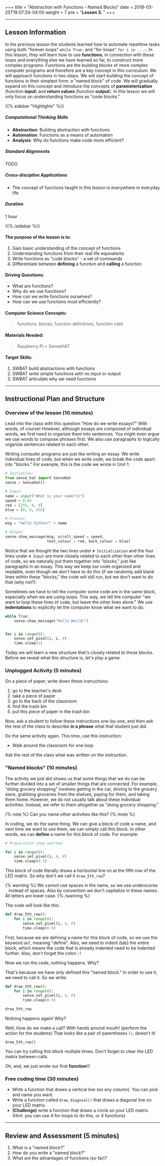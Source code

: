 +++
title = "Abstraction with Functions - Named Blocks"
date =  2018-03-25T19:07:24-04:00
weight = 7
pre = "<b>Lesson 3. </b>"
+++

---

## Lesson Information

In the previous lesson the students learned how to automate repetitive tasks using both "forever loops" `while True:` and "for-loops" `for i in ...:`. In this lesson, they will learn how to use **functions**, in connection with these loops and everything else we have learned so far, to construct more complex programs. Functions are the building blocks of more complex computer programs and therefore are a key concept in this curriculum.  We will approach functions in two steps. We will start building the concept of functions in their simplest form: a "named block" of code. We will gradually expand on this concept and introduce the concepts of **parameterization** (function **input**) and **return values** (function **output**).  In this lesson we will only focus on understanding functions as "code blocks."

{{% sidebar "Highlights" %}}

##### Computational Thinking Skills

* **Abstraction**: Building abstraction with functions
* **Automation**: Functions as a means of automation
* **Analysis**: Why do functions make code more efficient?

##### Standard Alignments

TODO

##### Cross-discipline Applications

* The concept of functions taught in this lesson is everywhere in everyday life

##### Duration

1 hour

{{% /sidebar %}}

#### The purpose of the lesson is to:

1. Gain basic understanding of the concept of functions
2. Understanding functions from their real life equivalents
3. Write functions as "code blocks" - a set of commands
4. Differentiate between **defining** a function and **calling** a function

#### Driving Questions:

* What are functions?
* Why do we use functions?
* How can we write functions ourselves?
* How can we use functions most efficiently?

#### Computer Science Concepts:

> functions, blocks, function definitions, function calls

#### Materials Needed:

> Raspberry Pi + SenseHAT

#### Target Skills:

1. SWBAT build abstractions with functions
2. SWBAT write simple functions with no input or output
3. SWBAT articulate why we need functions

---

## Instructional Plan and Structure

### Overview of the lesson (10 minutes)

Lead into the class with this question "How do we write essays?" With words, of course! However, although essays are composed of individual words, we first need to organize them into sentences. You might even argue we use words to compose phrases first. We also use paragraphs to logically organize sentences related to each other.

Writing computer programs are just like writing an essay. We write individual lines of code, but when we write code, we break the code apart into "blocks." For example, this is the code we wrote in Unit 1:

```python
# Initiation:
from sense_hat import SenseHat
sense = SenseHat()

# Input:
name = input("What is your name?\n")
speed = 0.05
red = [255, 0, 0]
blue = [0, 0, 255]

# Process
msg = "Hello Python!" + name

# Output
sense.show_message(msg, scroll_speed = speed, 
                   text_colour = red, back_colour = blue)
```

Notice that we thought the two lines under `# Initialization` and the four lines under `# Input` are more closely related to each other than other lines of code, so we naturally put them together into "blocks," just like paragraphs in an essay. This way we keep our code organized and readable, even though we don't have to do this (if we randomly add blank lines within these "blocks," the code will still run, but we don't want to do that (why not?).

Sometimes we have to tell the computer some code are in the same block, especially when we are using loops. This way, we tell the computer "we want to loop these lines of code, but leave the other lines alone." We use **indentations** to explicitly let the computer know what we want to do.

```python
while True:
    sense.show_message("Hello World!")


for i in range(8):
    sense.set_pixel(i, i, r)
    time.sleep(1)
```

Today we will learn a new structure that's closely related to these blocks. Before we reveal what this structure is, let's play a game.

### Unplugged Activity (5 minutes)

On a piece of paper, write down these instructions:

1. go to the teacher's desk
2. take a piece of paper
3. go to the back of the classroom
4. find the trash bin
5. put this piece of paper in the trash bin

Now, ask a student to follow these instructions one-by-one, and then ask the rest of the class to describe __in a phrase__ what that student just did.

Do the same activity again. This time, use this instruction:

* Walk around the classroom for one loop

Ask the rest of the class what was written on the instruction.

### "Named blocks" (10 minutes)

The activity we just did shows us that some things that we do can be further divided into a set of smaller things that are connected. For example, "doing grocery shopping" involves getting in the car, driving to the grocery store, grabbing groceries from the shelves, paying for them, and taking them home. However, we do not usually talk about these individual activities. Instead, we refer to them altogether as "doing grocery shopping."

{% note %}
Can you name other activities like this?
{% /note %}

In coding, we do the same thing. We can give a block of code a name, and next time we want to use them, we can simply call this block. In other words, we can **define** a name for this block of code. For example:

```python
# Preparation step omitted

for i in range(8):
    sense.set_pixel(i, 4, r)
    time.sleep(0.5)
```

This block of code literally draws a horizontal line on at the fifth row of the LED matrix. So why don't we call it `draw_5th_row`?

{% warning %}
We cannot use spaces in the name, so we use underscores `_` instead of spaces. Also by convention we don't capitalize in these names. All letters are lower case.
{% /warning %}

The code will look like this:

```python
def draw_5th_row():
    for i in range(8):
        sense.set_pixel(i, 4, r)
        time.sleep(0.5)
```

First, because we are defining a name for this block of code, so we use the keyword `def`, meaning "define". Also, we need to indent (tab) the entire block, which means the code that is already indented need to be indented further. Also, don't forget the colon `:`!

Now we run the code, nothing happens. Why?

That's because we have only defined this "named block." In order to use it, we need to call it. So we write:

```python
def draw_5th_row():
    for i in range(8):
        sense.set_pixel(i, 4, r)
        time.sleep(0.5)

draw_5th_row
```

Nothing happens again! Why?

Well, How do we make a call? With hands around mouth! (perform the action for the students) That looks like a pair of parentheses `()`, doesn't it!

```
draw_5th_row()
```

You can try calling this block multiple times. Don't forget to clear the LED matrix between calls.

Oh, and, we just wrote our first **function**!!!

### Free coding time (30 minutes)

* Write a function that draws a vertical line (on any column). You can pick and name you want.
* Write a function called `draw_diagonal()` that draws a diagonal line on your LED matrix.
* **(Challenge)** write a function that draws a circle on your LED matrix. (Hint: you can use 4 for-loops to do this, or 4 functions)

---

## Review and Assessment (5 minutes)

1. What is a "named block?"
2. How do you write a "named block?"
3. What are the advantages of functions (so far)?